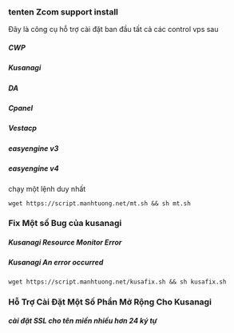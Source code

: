 ### tenten Zcom support install
Đây là công cụ hỗ trợ cài đặt ban đầu tất cả các control vps sau
##### CWP
##### Kusanagi
##### DA
##### Cpanel
##### Vestacp
##### easyengine v3
##### easyengine v4
chạy một lệnh duy nhất

```
wget https://script.manhtuong.net/mt.sh && sh mt.sh
```

### Fix Một số Bug của kusanagi
##### Kusanagi Resource Monitor Error
##### Kusanagi An error occurred

``` wget https://script.manhtuong.net/kusafix.sh && sh kusafix.sh ```

### Hỗ Trợ Cài Đặt Một Số Phần Mở Rộng Cho Kusanagi

##### cài đặt SSL cho tên miền nhiều hơn 24 ký tự

